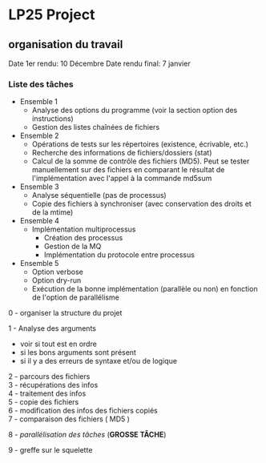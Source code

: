 # LP25 Project



## organisation du travail

Date 1er rendu: 10 Décembre
Date rendu final: 7 janvier 


### Liste des tâches

- Ensemble 1
    - Analyse des options du programme (voir la section option des instructions)
    - Gestion des listes chaînées de fichiers
- Ensemble 2
    - Opérations de tests sur les répertoires (existence, écrivable, etc.)
    - Recherche des informations de fichiers/dossiers (stat)
    - Calcul de la somme de contrôle des fichiers (MD5). Peut se tester manuellement sur des fichiers en comparant le résultat de l'implémentation avec l'appel à la commande md5sum
- Ensemble 3
    - Analyse séquentielle (pas de processus)
    - Copie des fichiers à synchroniser (avec conservation des droits et de la mtime)
- Ensemble 4
    - Implémentation multiprocessus
        - Création des processus
        - Gestion de la MQ
        - Implémentation du protocole entre processus
- Ensemble 5
    - Option verbose
    - Option dry-run
    - Exécution de la bonne implémentation (parallèle ou non) en fonction de l'option de parallélisme



0 - organiser la structure du projet


1 - Analyse des arguments <br>
- voir si tout est en ordre
- si les bons arguments sont présent
- si il y a des erreurs de syntaxe et/ou de logique

2 - parcours des fichiers <br>
3 - récupérations des infos <br>
4 - traitement des infos <br>
5 - copie des fichiers <br>
6 - modification des infos des fichiers copiés <br>
7 - comparaison des fichiers ( MD5 ) <br>


8 - *parallélisation des tâches* (**GROSSE TÂCHE**) <br>


9 - greffe sur le squelette <br>
